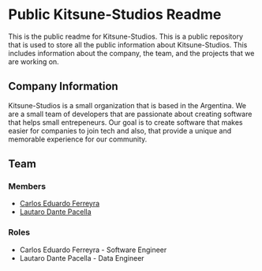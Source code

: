 # Public Kitsune-Studios Readme

This is the public readme for Kitsune-Studios. This is a public repository that is used to store all the public information about Kitsune-Studios. This includes information about the company, the team, and the projects that we are working on.

## Company Information

Kitsune-Studios is a small organization that is based in the Argentina. We are a small team of developers that are passionate about creating software that helps small entrepeneurs. Our goal is to create software that makes easier for companies to join tech and also, that provide a unique and memorable experience for our community.

## Team

### Members

- [Carlos Eduardo Ferreyra](https://github.com/carlosferreyra/)
- [Lautaro Dante Pacella](https://github.com/lautaropacella/)

### Roles

- Carlos Eduardo Ferreyra - Software Engineer
- Lautaro Dante Pacella - Data Engineer
